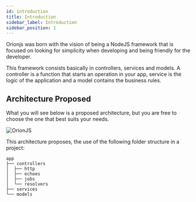 ```yaml
---
id: introduction
title: Introduction
sidebar_label: Introduction
sidebar_position: 1
---
```


Orionjs was born with the vision of being a NodeJS framework that is focused on looking for simplicity when developing and being friendly for the developer.

This framework consists basically in controllers, services and models.
A controller is a function that starts an operation in your app, service is the logic of the application and a model contains the business rules.

## Architecture Proposed

What you will see below is a proposed architecture, but you are free to choose the one that best suits your needs.

![OrionJS](/img/docs/orionjs-architecture.png)

This architecture proposes, the use of the following folder structure in a project:

```
app
├── controllers
│  ├── http
│  ├── echoes
│  ├── jobs
│  └── resolvers
├── services
└── models
```
